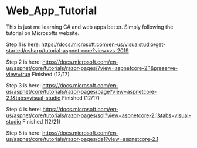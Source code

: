 # Web_App_Tutorial
This is just me learning C# and web apps better. Simply following the tutorial on Microsofts website.

Step 1 is here: https://docs.microsoft.com/en-us/visualstudio/get-started/csharp/tutorial-aspnet-core?view=vs-2019

Step 2 is here: https://docs.microsoft.com/en-us/aspnet/core/tutorials/razor-pages/?view=aspnetcore-2.1&preserve-view=true
	Finished (12/17)

Step 3 is here: https://docs.microsoft.com/en-us/aspnet/core/tutorials/razor-pages/page?view=aspnetcore-2.1&tabs=visual-studio
	Finished (12/17)

Step 4 is here: https://docs.microsoft.com/en-us/aspnet/core/tutorials/razor-pages/sql?view=aspnetcore-2.1&tabs=visual-studio
	Finished (12/21)

Step 5 is here: https://docs.microsoft.com/en-us/aspnet/core/tutorials/razor-pages/da1?view=aspnetcore-2.1